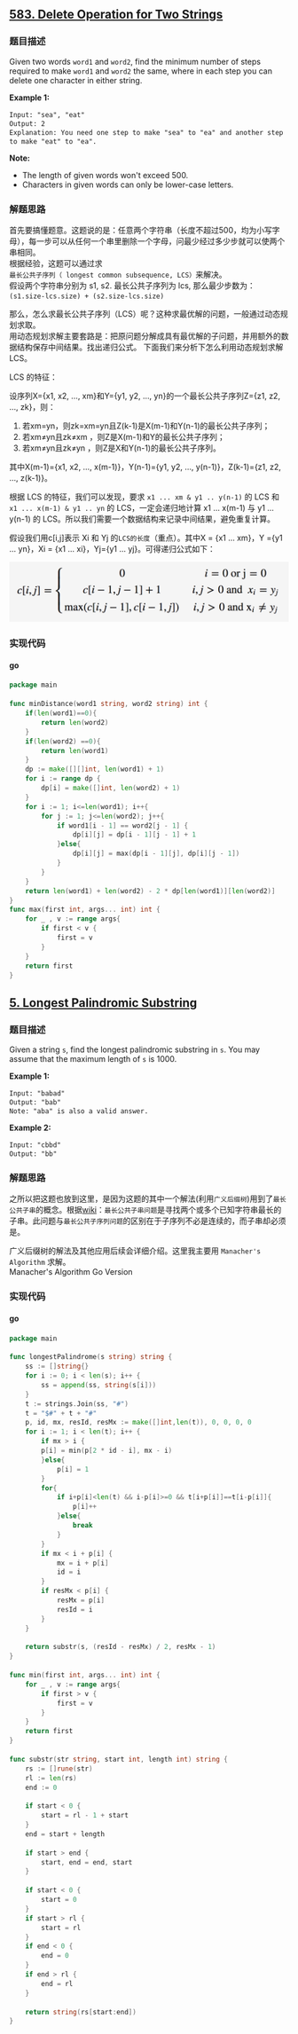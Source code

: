 ## [583. Delete Operation for Two Strings](https://leetcode.com/problems/delete-operation-for-two-strings/description/)

### 题目描述
Given two words `word1` and `word2`, find the minimum number of steps required to make `word1` and `word2` the same, where in each step you can delete one character in either string.

**Example 1:**
```
Input: "sea", "eat"
Output: 2
Explanation: You need one step to make "sea" to "ea" and another step to make "eat" to "ea".
```
**Note:**
* The length of given words won't exceed 500.
* Characters in given words can only be lower-case letters.

### 解题思路
 首先要搞懂题意。这题说的是：任意两个字符串（长度不超过500，均为小写字母），每一步可以从任何一个串里删除一个字母，问最少经过多少步就可以使两个串相同。  
根据经验，这题可以通过求`最长公共子序列（ longest common subsequence, LCS）`来解决。  
假设两个字符串分别为 s1, s2. 最长公共子序列为 lcs, 那么最少步数为：`(s1.size-lcs.size) + (s2.size-lcs.size)`

那么，怎么求最长公共子序列（LCS）呢？这种求最优解的问题，一般通过动态规划求取。  
用动态规划求解主要套路是：把原问题分解成具有最优解的子问题，并用额外的数据结构保存中间结果。找出递归公式。
下面我们来分析下怎么利用动态规划求解 LCS。

LCS 的特征：

设序列X={x1, x2, …, xm}和Y={y1, y2, …, yn}的一个最长公共子序列Z={z1, z2, …, zk}，则：

1. 若xm=yn，则zk=xm=yn且Z(k-1)是X(m-1)和Y(n-1)的最长公共子序列；
2. 若xm≠yn且zk≠xm ，则Z是X(m-1)和Y的最长公共子序列；
3. 若xm≠yn且zk≠yn ，则Z是X和Y(n-1)的最长公共子序列。

其中X(m-1)={x1, x2, …, x(m-1)}，Y(n-1)={y1, y2, …, y(n-1)}，Z(k-1)={z1, z2, …, z(k-1)}。

根据 LCS 的特征，我们可以发现，要求 `x1 ... xm & y1 .. y(n-1)` 的 LCS 和 `x1 ... x(m-1) & y1 .. yn` 的 LCS，一定会递归地计算 x1 ... x(m-1) 与 y1 ... y(n-1) 的 LCS。所以我们需要一个数据结构来记录中间结果，避免重复计算。

假设我们用c[i,j]表示 Xi 和 Yj 的`LCS的长度`（重点）。其中X = {x1 ... xm}，Y ={y1 ... yn}，Xi = {x1 ... xi}，Yj={y1 ... yj}。可得递归公式如下：

![](assets/LCS.png)

### 实现代码

#### go
```go
package main

func minDistance(word1 string, word2 string) int {
    if(len(word1)==0){
        return len(word2)
    }
    if(len(word2) ==0){
        return len(word1)
    }
    dp := make([][]int, len(word1) + 1)
    for i := range dp {
        dp[i] = make([]int, len(word2) + 1)
    }
    for i := 1; i<=len(word1); i++{
        for j := 1; j<=len(word2); j++{
            if word1[i - 1] == word2[j - 1] {
                dp[i][j] = dp[i - 1][j - 1] + 1
            }else{
                dp[i][j] = max(dp[i - 1][j], dp[i][j - 1])
            }
        }
    }
    return len(word1) + len(word2) - 2 * dp[len(word1)][len(word2)]
}
func max(first int, args... int) int {
    for _ , v := range args{
        if first < v {
            first = v
        }
    }
    return first
}
```

## [5. Longest Palindromic Substring](https://leetcode.com/problems/longest-palindromic-substring)

### 题目描述
Given a string `s`, find the longest palindromic substring in `s`. You may assume that the maximum length of `s` is 1000.

**Example 1:**
```
Input: "babad"
Output: "bab"
Note: "aba" is also a valid answer.
```
**Example 2:**
```
Input: "cbbd"
Output: "bb"
```
### 解题思路
 之所以把这题也放到这里，是因为这题的其中一个解法(利用`广义后缀树`)用到了`最长公共子串`的概念。根据[wiki](https://zh.wikipedia.org/wiki/%E6%9C%80%E9%95%BF%E5%85%AC%E5%85%B1%E5%AD%90%E4%B8%B2)：`最长公共子串问题`是寻找两个或多个已知字符串最长的子串。此问题与`最长公共子序列问题`的区别在于子序列不必是连续的，而子串却必须是。  

广义后缀树的解法及其他应用后续会详细介绍。这里我主要用 `Manacher's Algorithm` 求解。  
Manacher's Algorithm Go Version
### 实现代码

#### go
```go
package main

func longestPalindrome(s string) string {
    ss := []string{}
    for i := 0; i < len(s); i++ {
        ss = append(ss, string(s[i]))
    }
    t := strings.Join(ss, "#")
	t = "$#" + t + "#"
    p, id, mx, resId, resMx := make([]int,len(t)), 0, 0, 0, 0
    for i := 1; i < len(t); i++ {
        if mx > i {
        p[i] = min(p[2 * id - i], mx - i)
        }else{
            p[i] = 1
		} 
        for{
            if i+p[i]<len(t) && i-p[i]>=0 && t[i+p[i]]==t[i-p[i]]{
                p[i]++
            }else{
				break
			} 
		} 
        if mx < i + p[i] {
            mx = i + p[i]
            id = i
        }
        if resMx < p[i] {
            resMx = p[i]
            resId = i
        }
	}
	
    return substr(s, (resId - resMx) / 2, resMx - 1)
}

func min(first int, args... int) int {
    for _ , v := range args{
        if first > v {
            first = v
        }
    }
    return first
}

func substr(str string, start int, length int) string {
	rs := []rune(str)
	rl := len(rs)
	end := 0
 
	if start < 0 {
		start = rl - 1 + start
	}
	end = start + length
 
	if start > end {
		start, end = end, start
	}
 
	if start < 0 {
		start = 0
	}
	if start > rl {
		start = rl
	}
	if end < 0 {
		end = 0
	}
	if end > rl {
		end = rl
	}
 
	return string(rs[start:end])
}
```